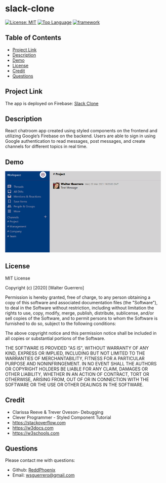 # slack-clone



  [![License: MIT](https://img.shields.io/badge/License-MIT-yellow.svg)](https://opensource.org/licenses/MIT)
  [![Top Language](https://img.shields.io/github/languages/top/ReddPhoenix/slack-clone?style=plastic)](https://img.shields.io/github/languages/top/ReddPhoenix/user-directory?style=plastic)
  [![framework](https://aleen42.github.io/badges/src/react.svg)](https://aleen42.github.io/badges/src/react.svg)

  ## **Table of Contents**
- [Project Link](#project-link)
- [Description](#description)
- [Demo](#demo)
- [License](#license)
- [Credit](#credit)
- [Questions](#questions)

## **Project Link**
The app is deployed on Firebase: [Slack Clone](https://slack-clone-a728f.web.app)
## **Description**
React chatroom app created using styled components on the frontend and utilizing Google’s Firebase on the backend. Users are able to sign in using Google authentication to read messages, post messages, and create channels for different topics in real time. 
 ## **Demo**
  ![Demo](https://raw.githubusercontent.com/ReddPhoenix/slack-clone/main/src/assets/ChatTest.gif)
 
 ## **License**
MIT License

Copyright (c) [2020] [Walter Guerrero]

Permission is hereby granted, free of charge, to any person obtaining a copy
of this software and associated documentation files (the "Software"), to deal
in the Software without restriction, including without limitation the rights
to use, copy, modify, merge, publish, distribute, sublicense, and/or sell
copies of the Software, and to permit persons to whom the Software is
furnished to do so, subject to the following conditions:

The above copyright notice and this permission notice shall be included in all
copies or substantial portions of the Software.

THE SOFTWARE IS PROVIDED "AS IS", WITHOUT WARRANTY OF ANY KIND, EXPRESS OR
IMPLIED, INCLUDING BUT NOT LIMITED TO THE WARRANTIES OF MERCHANTABILITY,
FITNESS FOR A PARTICULAR PURPOSE AND NONINFRINGEMENT. IN NO EVENT SHALL THE
AUTHORS OR COPYRIGHT HOLDERS BE LIABLE FOR ANY CLAIM, DAMAGES OR OTHER
LIABILITY, WHETHER IN AN ACTION OF CONTRACT, TORT OR OTHERWISE, ARISING FROM,
OUT OF OR IN CONNECTION WITH THE SOFTWARE OR THE USE OR OTHER DEALINGS IN THE
SOFTWARE.

  ## **Credit**
* Clarissa Reeve & Trever Oveson- Debugging
* Clever Programmer - Styled Component Tutorial
* https://stackoverflow.com
* https://w3docs.com
* https://w3schools.com

 ## **Questions**
  Please contact me with questions:
  * Github: [ReddPhoenix](https://github.com/ReddPhoenix)
  * Email: wsguerrero@gmail.com



